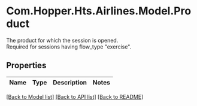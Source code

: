 # Com.Hopper.Hts.Airlines.Model.Product
The product for which the session is opened.<br/>Required for sessions having flow_type \"exercise\".

## Properties

Name | Type | Description | Notes
------------ | ------------- | ------------- | -------------

[[Back to Model list]](../README.md#documentation-for-models) [[Back to API list]](../README.md#documentation-for-api-endpoints) [[Back to README]](../README.md)

